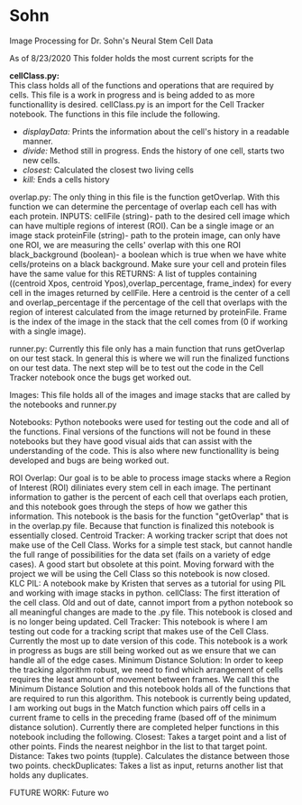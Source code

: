 # Sohn
Image Processing for Dr. Sohn's Neural Stem Cell Data

As of 8/23/2020 
This folder holds the most current scripts for the 

**cellClass.py:**\
This class holds all of the functions and operations that are required by cells.  This file is a work in progress and is being added to as more functionallity is desired.  cellClass.py is an import for the Cell Tracker notebook.  The functions in this file include the following.
* _displayData:_ Prints the information about the cell's history in a readable manner.
* _divide:_ Method still in progress.  Ends the history of one cell, starts two new cells.
* _closest:_ Calculated the closest two living cells
* _kill:_  Ends a cells history

overlap.py:
	The only thing in this file is the function getOverlap.  With this function we can determine the percentage of overlap each cell has with each protein.
	INPUTS:
		cellFile (string)- path to the desired cell image which can have multiple regions of interest (ROI).  Can be a single image
			or an image stack
		proteinFile (string)- path to the protein image, can only have one ROI, we are measuring the cells' overlap with this one ROI
		black_background (boolean)- a boolean which is true when we have white cells/proteins on a black background.  Make sure your cell
			and protein files have the same value for this
	RETURNS:
		A list of tupples containing ((centroid Xpos, centroid Ypos),overlap_percentage, frame_index) for every cell in the images returned by cellFile.
		Here a centroid is the center of a cell and overlap_percentage if the percentage of the cell that overlaps with the region of interest 
		calculated from the image returned by proteinFile.  Frame is the index of the image in the stack that the cell comes from (0 if 
		working with a single image).

runner.py:
	Currently this file only has a main function that runs getOverlap on our test stack.  In general this is where we will run the finalized functions on our test data.  The next step will be to test out the code in the Cell Tracker notebook once the bugs get worked out.

Images:
	This file holds all of the images and image stacks that are called by the notebooks and runner.py

Notebooks:
Python notebooks were used for testing out the code and all of the functions.  Final versions of the functions will not be found in these notebooks but they have good visual aids that can assist with the understanding of the code.  This is also where new functionallity is being developed and bugs are being worked out.

ROI Overlap:
	Our goal is to be able to process image stacks where a Region of Interest (ROI) diliniates every stem cell in each image.  The pertinant information to gather is the percent of each cell that overlaps each protien, and this notebook goes through the steps of how we gather this information.  This notebook is the basis for the function "getOverlap" that is in the overlap.py file.  Because that function is finalized this notebook is essentially closed.
Centroid Tracker:
	A working tracker script that does not make use of the Cell Class.  Works for a simple test stack, but cannot handle the full range of possibilities for the data set (fails on a variety of edge cases).  A good start but obsolete at this point.  Moving forward with the project we will be using the Cell Class so this notebook is now closed.  
KLC PIL:
	A notebook make by Kristen that serves as a tutorial for using PIL and working with image stacks in python.
cellClass:
	The first itteration of the cell class.  Old and out of date, cannot import from a python notebook so all meaningful changes are made to the .py file.  This notebook is closed and is no longer being updated.
Cell Tracker:
	This notebook is where I am testing out code for a tracking script that makes use of the Cell Class.  Currently the most up to date version of this code.  This notebook is a work in progress as bugs are still being worked out as we ensure that we can handle all of the edge cases.
Minimum Distance Solution:
	In order to keep the tracking algorithm robust, we need to find which arrangement of cells requires the least amount of movement between frames.  We call this the Minimum Distance Solution and this notebook holds all of the functions that are required to run this algorithm.  This notebook is currently being updated, I am working out bugs in the Match function which pairs off cells in a current frame to cells in the preceding frame (based off of the minimum distance solution).  Currently there are completed helper functions in this notebook including the following.
		Closest: Takes a target point and a list of other points.  Finds the nearest neighbor in the list to that target point.  
		Distance: Takes two points (tupple).  Calculates the distance between those two points. 
		checkDuplicates: Takes a list as input, returns another list that holds any duplicates.


FUTURE WORK:
	Future wo




	 




